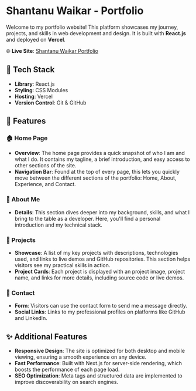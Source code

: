
# Shantanu Waikar - Portfolio

Welcome to my portfolio website! This platform showcases my journey, projects, and skills in web development and design. It is built with **React.js** and deployed on **Vercel**.

🌐 **Live Site**: [Shantanu Waikar Portfolio](https://shantanu-waikar-portfolio.vercel.app/)

## 🚀 Tech Stack

- **Library**: React.js
- **Styling**: CSS Modules
- **Hosting**: Vercel
- **Version Control**: Git & GitHub

## 📄 Features

### 🏠 Home Page
- **Overview**: The home page provides a quick snapshot of who I am and what I do. It contains my tagline, a brief introduction, and easy access to other sections of the site.
- **Navigation Bar**: Found at the top of every page, this lets you quickly move between the different sections of the portfolio: Home, About, Experience, and Contact.

### 👤 About Me
- **Details**: This section dives deeper into my background, skills, and what I bring to the table as a developer. Here, you'll find a personal introduction and my technical stack.

### 💼 Projects
- **Showcase**: A list of my key projects with descriptions, technologies used, and links to live demos and GitHub repositories. This section helps visitors see my practical skills in action.
- **Project Cards**: Each project is displayed with an project image, project name, and links for more details, including source code or live demos.

### 📧 Contact
- **Form**: Visitors can use the contact form to send me a message directly.
- **Social Links**: Links to my professional profiles on platforms like GitHub and LinkedIn.


## ✨ Additional Features

- **Responsive Design**: The site is optimized for both desktop and mobile viewing, ensuring a smooth experience on any device.
- **Fast Performance**: Built with Next.js for server-side rendering, which boosts the performance of each page load.
- **SEO Optimization**: Meta tags and structured data are implemented to improve discoverability on search engines.

